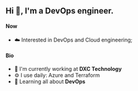 ## Hi 👋, I'm a DevOps engineer.


#### Now

- :cloud: Interested in DevOps and Cloud engineering;


#### Bio

- 🏢 I'm currently working at **DXC Technology**
- ⚙️ I use daily: Azure and Terraform
- 🌱 Learning all about **DevOps**




